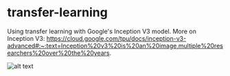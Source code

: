 # transfer-learning

Using transfer learning with Google's Inception V3 model.
More on Inception V3:
https://cloud.google.com/tpu/docs/inception-v3-advanced#:~:text=Inception%20v3%20is%20an%20image,multiple%20researchers%20over%20the%20years.

![alt text](https://cloud.google.com/static/tpu/docs/images/inceptionv3onc--oview.png)


